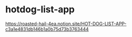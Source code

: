 # hotdog-list-app

https://roasted-hail-4ea.notion.site/HOT-DOG-LIST-APP-c3a1e4831db146b1a0b75d73b3763444
